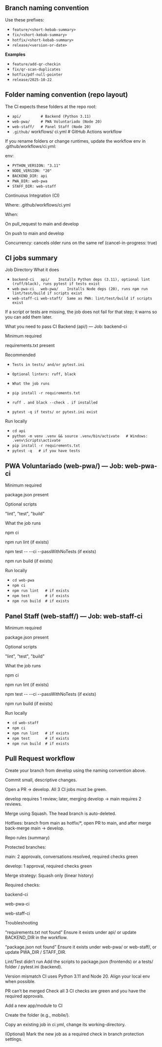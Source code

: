 ## Branch naming convention

Use these prefixes:

- `feature/<short-kebab-summary>`
- `fix/<short-kebab-summary>`
- `hotfix/<short-kebab-summary>`
- `release/<version-or-date>`

**Examples**
- `feature/add-qr-checkin`
- `fix/qr-scan-duplicates`
- `hotfix/pdf-null-pointer`
- `release/2025-10-22`

## Folder naming convention (repo layout)

The CI expects these folders at the repo root:

- `api/         # Backend (Python 3.11)`
- `web-pwa/     # PWA Voluntariado (Node 20)`
- `web-staff/   # Panel Staff (Node 20)`
- `.github/`
  workflows/
    ci.yml   # GitHub Actions workflow


If you rename folders or change runtimes, update the workflow env in .github/workflows/ci.yml:

env:
  - `PYTHON_VERSION: "3.11"`
  - `NODE_VERSION: "20"`
  - `BACKEND_DIR: api`
  - `PWA_DIR: web-pwa`
  - `STAFF_DIR: web-staff`

Continuous Integration (CI)

Where: .github/workflows/ci.yml

When:

On pull_request to main and develop

On push to main and develop

Concurrency: cancels older runs on the same ref (cancel-in-progress: true)

## CI jobs summary
Job	Directory	What it does
- `backend-ci	api/	Installs Python deps (3.11), optional lint (ruff/black), runs pytest if tests exist`
- `web-pwa-ci	web-pwa/	Installs Node deps (20), runs npm run lint/test/build if scripts exist`
- `web-staff-ci	web-staff/	Same as PWA: lint/test/build if scripts exist`

If a script or tests are missing, the job does not fail for that step; it warns so you can add them later.

What you need to pass CI
Backend (api/) — Job: backend-ci

Minimum required

requirements.txt present

Recommended

- `Tests in tests/ and/or pytest.ini`

- `Optional linters: ruff, black`

- `What the job runs`

- `pip install -r requirements.txt`

- `ruff . and black --check . if installed`

- `pytest -q if tests/ or pytest.ini exist`

Run locally

- `cd api`
- `python -m venv .venv && source .venv/bin/activate   # Windows: .venv\Scripts\activate`
- `pip install -r requirements.txt`
- `pytest -q   # if you have tests`

## PWA Voluntariado (web-pwa/) — Job: web-pwa-ci

Minimum required

package.json present

Optional scripts

"lint", "test", "build"

What the job runs

npm ci

npm run lint (if exists)

npm test -- --ci --passWithNoTests (if exists)

npm run build (if exists)

Run locally

- `cd web-pwa`
- `npm ci`
- `npm run lint   # if exists`
- `npm test       # if exists`
- `npm run build  # if exists`

## Panel Staff (web-staff/) — Job: web-staff-ci

Minimum required

package.json present

Optional scripts

"lint", "test", "build"

What the job runs

npm ci

npm run lint (if exists)

npm test -- --ci --passWithNoTests (if exists)

npm run build (if exists)

Run locally

- `cd web-staff`
- `npm ci`
- `npm run lint   # if exists`
- `npm test       # if exists`
- `npm run build  # if exists`

## Pull Request workflow

Create your branch from develop using the naming convention above.

Commit small, descriptive changes.

Open a PR → develop. All 3 CI jobs must be green.

develop requires 1 review; later, merging develop → main requires 2 reviews.

Merge using Squash. The head branch is auto-deleted.

Hotfixes: branch from main as hotfix/*, open PR to main, and after merge back-merge main → develop.

Repo rules (summary)

Protected branches:

main: 2 approvals, conversations resolved, required checks green

develop: 1 approval, required checks green

Merge strategy: Squash only (linear history)

Required checks:

backend-ci

web-pwa-ci

web-staff-ci

Troubleshooting

“requirements.txt not found”
Ensure it exists under api/ or update BACKEND_DIR in the workflow.

“package.json not found”
Ensure it exists under web-pwa/ or web-staff/, or update PWA_DIR / STAFF_DIR.

Lint/Test didn’t run
Add the scripts to package.json (frontends) or a tests/ folder / pytest.ini (backend).

Version mismatch
CI uses Python 3.11 and Node 20. Align your local env when possible.

PR can’t be merged
Check all 3 CI checks are green and you have the required approvals.

Add a new app/module to CI

Create the folder (e.g., mobile/).

Copy an existing job in ci.yml, change its working-directory.

(Optional) Mark the new job as a required check in branch protection settings.
